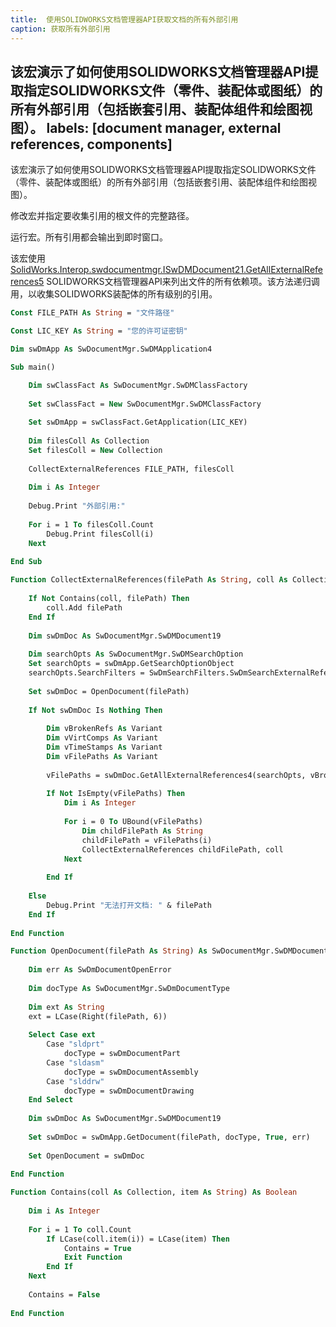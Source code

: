 ```yaml
---
title:  使用SOLIDWORKS文档管理器API获取文档的所有外部引用
caption: 获取所有外部引用
---
```

 该宏演示了如何使用SOLIDWORKS文档管理器API提取指定SOLIDWORKS文件（零件、装配体或图纸）的所有外部引用（包括嵌套引用、装配体组件和绘图视图）。
labels: [document manager, external references, components]
---

该宏演示了如何使用SOLIDWORKS文档管理器API提取指定SOLIDWORKS文件（零件、装配体或图纸）的所有外部引用（包括嵌套引用、装配体组件和绘图视图）。

修改宏并指定要收集引用的根文件的完整路径。

运行宏。所有引用都会输出到即时窗口。

该宏使用[SolidWorks.Interop.swdocumentmgr.ISwDMDocument21.GetAllExternalReferences5](https://help.solidworks.com/2018/english/api/swdocmgrapi/SolidWorks.Interop.swdocumentmgr~SolidWorks.Interop.swdocumentmgr.ISwDMDocument21~GetAllExternalReferences5.html) SOLIDWORKS文档管理器API来列出文件的所有依赖项。该方法递归调用，以收集SOLIDWORKS装配体的所有级别的引用。

```vb
Const FILE_PATH As String = "文件路径"

Const LIC_KEY As String = "您的许可证密钥"

Dim swDmApp As SwDocumentMgr.SwDMApplication4

Sub main()

    Dim swClassFact As SwDocumentMgr.SwDMClassFactory
    
    Set swClassFact = New SwDocumentMgr.SwDMClassFactory
    
    Set swDmApp = swClassFact.GetApplication(LIC_KEY)
    
    Dim filesColl As Collection
    Set filesColl = New Collection
    
    CollectExternalReferences FILE_PATH, filesColl
    
    Dim i As Integer
    
    Debug.Print "外部引用:"
    
    For i = 1 To filesColl.Count
        Debug.Print filesColl(i)
    Next
    
End Sub

Function CollectExternalReferences(filePath As String, coll As Collection)
    
    If Not Contains(coll, filePath) Then
        coll.Add filePath
    End If
    
    Dim swDmDoc As SwDocumentMgr.SwDMDocument19
    
    Dim searchOpts As SwDocumentMgr.SwDMSearchOption
    Set searchOpts = swDmApp.GetSearchOptionObject
    searchOpts.SearchFilters = SwDmSearchFilters.SwDmSearchExternalReference + SwDmSearchFilters.SwDmSearchRootAssemblyFolder + SwDmSearchFilters.SwDmSearchSubfolders + SwDmSearchFilters.SwDmSearchInContextReference
    
    Set swDmDoc = OpenDocument(filePath)
    
    If Not swDmDoc Is Nothing Then
        
        Dim vBrokenRefs As Variant
        Dim vVirtComps As Variant
        Dim vTimeStamps As Variant
        Dim vFilePaths As Variant
        
        vFilePaths = swDmDoc.GetAllExternalReferences4(searchOpts, vBrokenRefs, vVirtComps, vTimeStamps)
        
        If Not IsEmpty(vFilePaths) Then
            Dim i As Integer
            
            For i = 0 To UBound(vFilePaths)
                Dim childFilePath As String
                childFilePath = vFilePaths(i)
                CollectExternalReferences childFilePath, coll
            Next
            
        End If
        
    Else
        Debug.Print "无法打开文档: " & filePath
    End If
    
End Function

Function OpenDocument(filePath As String) As SwDocumentMgr.SwDMDocument19
    
    Dim err As SwDmDocumentOpenError
    
    Dim docType As SwDocumentMgr.SwDmDocumentType
    
    Dim ext As String
    ext = LCase(Right(filePath, 6))
    
    Select Case ext
        Case "sldprt"
            docType = swDmDocumentPart
        Case "sldasm"
            docType = swDmDocumentAssembly
        Case "slddrw"
            docType = swDmDocumentDrawing
    End Select
    
    Dim swDmDoc As SwDocumentMgr.SwDMDocument19
    
    Set swDmDoc = swDmApp.GetDocument(filePath, docType, True, err)
    
    Set OpenDocument = swDmDoc
    
End Function

Function Contains(coll As Collection, item As String) As Boolean
    
    Dim i As Integer
    
    For i = 1 To coll.Count
        If LCase(coll.item(i)) = LCase(item) Then
            Contains = True
            Exit Function
        End If
    Next
    
    Contains = False
    
End Function
```

